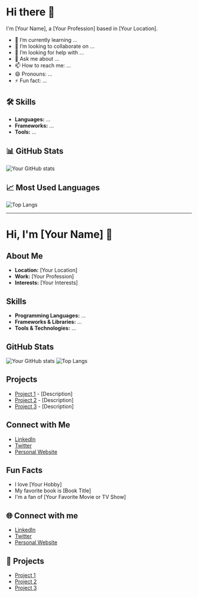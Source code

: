 # Hi there 👋

I'm [Your Name], a [Your Profession] based in [Your Location].

- 🌱 I’m currently learning ...
- 👯 I’m looking to collaborate on ...
- 🤔 I’m looking for help with ...
- 💬 Ask me about ...
- 📫 How to reach me: ...
- 😄 Pronouns: ...
- ⚡ Fun fact: ...

## 🛠️ Skills
- **Languages:** ...
- **Frameworks:** ...
- **Tools:** ...

## 📊 GitHub Stats
![Your GitHub stats](https://github-readme-stats.vercel.app/api?username=YourUsername&show_icons=true&theme=radical)

## 📈 Most Used Languages
![Top Langs](https://github-readme-stats.vercel.app/api/top-langs/?username=YourUsername&layout=compact)

-------------------------------------


# Hi, I'm [Your Name] 👋

## About Me
- **Location:** [Your Location]
- **Work:** [Your Profession]
- **Interests:** [Your Interests]

## Skills
- **Programming Languages:** ...
- **Frameworks & Libraries:** ...
- **Tools & Technologies:** ...

## GitHub Stats
![Your GitHub stats](https://github-readme-stats.vercel.app/api?username=YourUsername&show_icons=true&theme=dark)
![Top Langs](https://github-readme-stats.vercel.app/api/top-langs/?username=YourUsername&layout=compact&theme=dark)

## Projects
- [Project 1](https://github.com/yourusername/project1) - [Description]
- [Project 2](https://github.com/yourusername/project2) - [Description]
- [Project 3](https://github.com/yourusername/project3) - [Description]

## Connect with Me
- [LinkedIn](https://www.linkedin.com/in/yourusername)
- [Twitter](https://twitter.com/yourusername)
- [Personal Website](https://yourwebsite.com)

## Fun Facts
- I love [Your Hobby]
- My favorite book is [Book Title]
- I'm a fan of [Your Favorite Movie or TV Show]

## 🌐 Connect with me
- [LinkedIn](https://www.linkedin.com/in/yourusername)
- [Twitter](https://twitter.com/yourusername)
- [Personal Website](https://yourwebsite.com)

## 🎨 Projects
- [Project 1](https://github.com/yourusername/project1)
- [Project 2](https://github.com/yourusername/project2)
- [Project 3](https://github.com/yourusername/project3)
